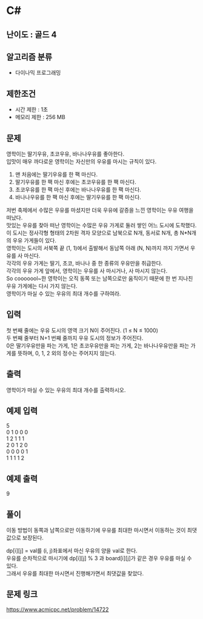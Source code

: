 # C#

## 난이도 : 골드 4

## 알고리즘 분류
  - 다이나믹 프로그래밍

## 제한조건
  - 시간 제한 : 1초
  - 메모리 제한 : 256 MB

## 문제
영학이는 딸기우유, 초코우유, 바나나우유를 좋아한다.<br/>
입맛이 매우 까다로운 영학이는 자신만의 우유를 마시는 규칙이 있다.<br/>

  1. 맨 처음에는 딸기우유를 한 팩 마신다.
  2. 딸기우유를 한 팩 마신 후에는 초코우유를 한 팩 마신다.
  3. 초코우유를 한 팩 마신 후에는 바나나우유를 한 팩 마신다.
  4. 바나나우유를 한 팩 마신 후에는 딸기우유를 한 팩 마신다. 

저번 축제에서 수많은 우유를 마셨지만 더욱 우유에 갈증을 느낀 영학이는 우유 여행을 떠났다.<br/>
맛있는 우유를 찾아 떠난 영학이는 수많은 우유 가게로 둘러 쌓인 어느 도시에 도착했다.<br/>
이 도시는 정사각형 형태의 2차원 격자 모양으로 남북으로 N개, 동서로 N개, 총 N*N개의 우유 가게들이 있다.<br/>
영학이는 도시의 서북쪽 끝 (1, 1)에서 출발해서 동남쪽 아래 (N, N)까지 까지 가면서 우유를 사 마신다. <br/>
각각의 우유 가게는 딸기, 초코, 바나나 중 한 종류의 우유만을 취급한다.<br/>
각각의 우유 가게 앞에서, 영학이는 우유를 사 마시거나, 사 마시지 않는다.<br/>
So cooooool~한 영학이는 오직 동쪽 또는 남쪽으로만 움직이기 때문에 한 번 지나친 우유 가게에는 다시 가지 않는다.<br/>
영학이가 마실 수 있는 우유의 최대 개수를 구하여라.<br/>


## 입력
첫 번째 줄에는 우유 도시의 영역 크기 N이 주어진다. (1 ≤ N ≤ 1000)<br/>
두 번째 줄부터 N+1 번째 줄까지 우유 도시의 정보가 주어진다.<br/>
0은 딸기우유만을 파는 가게, 1은 초코우유만을 파는 가게, 2는 바나나우유만을 파는 가게를 뜻하며, 0, 1, 2 외의 정수는 주어지지 않는다.<br/>


## 출력
영학이가 마실 수 있는 우유의 최대 개수를 출력하시오.<br/>


## 예제 입력
5<br/>
0 1 0 0 0<br/>
1 2 1 1 1<br/>
2 0 1 2 0<br/>
0 0 0 0 1<br/>
1 1 1 1 2<br/>


## 예제 출력
9<br/>


## 풀이
이동 방법이 동쪽과 남쪽으로만 이동하기에 우유를 최대한 마시면서 이동하는 것이 최댓값으로 보장된다.<br/>


dp[i][j] = val를 (i, j)좌표에서 마신 우유의 양을 val로 한다.<br/>
우유를 순차적으로 마시기에 dp[i][j] % 3 과 board[i][j]가 같은 경우 우유를 마실 수 있다.<br/>
그래서 우유를 최대한 마시면서 진행해가면서 최댓값을 찾았다.<br/>


## 문제 링크
https://www.acmicpc.net/problem/14722